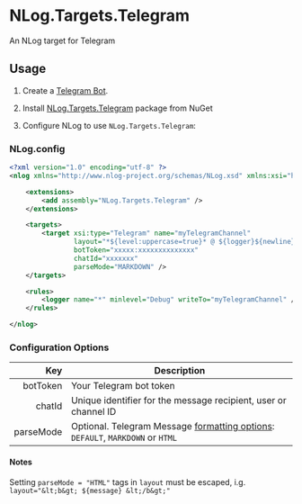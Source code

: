 # NLog.Targets.Telegram

An NLog target for Telegram

## Usage

1. Create a [Telegram Bot](https://core.telegram.org/bots#3-how-do-i-create-a-bot).

2. Install [NLog.Targets.Telegram](https://www.nuget.org/packages/NLog.Targets.Telegram/) package from NuGet

3. Configure NLog to use `NLog.Targets.Telegram`:

### NLog.config

```xml
<?xml version="1.0" encoding="utf-8" ?>
<nlog xmlns="http://www.nlog-project.org/schemas/NLog.xsd" xmlns:xsi="http://www.w3.org/2001/XMLSchema-instance" autoReload="true">

    <extensions>
        <add assembly="NLog.Targets.Telegram" />
    </extensions>

    <targets>
        <target xsi:type="Telegram" name="myTelegramChannel" 
                layout="*${level:uppercase=true}* @ ${logger}${newline}${message}${newline}```${exception:format=toString,Data:maxInnerExceptionLevel=10}```"
                botToken="xxxxx:xxxxxxxxxxxxxx"
                chatId="xxxxxxx"
                parseMode="MARKDOWN" />
    </targets>

    <rules>
        <logger name="*" minlevel="Debug" writeTo="myTelegramChannel" />
    </rules>

</nlog>
```

### Configuration Options

Key         | Description
----------: | -----------
botToken    | Your Telegram bot token
chatId      | Unique identifier for the message recipient, user or channel ID
parseMode   | Optional. Telegram Message [formatting options](https://core.telegram.org/bots/api#formatting-options): `DEFAULT`, `MARKDOWN` or `HTML`


#### Notes

Setting `parseMode = "HTML"` tags in `layout` must be escaped, i.g. `layout="&lt;b&gt; ${message} &lt;/b&gt;"`
